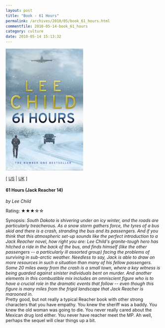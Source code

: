 ```yaml
---
layout: post
title: "Book - 61 Hours"
permalink: /archives/2010/05/book_61_hours.html
commentfile: 2010-05-14-book_61_hours
category: culture
date: 2010-05-14 15:13:32
---
```


<img class="photo right" src="/assets/images/0553825569.jpg" width="250" alt="61 Hours (Jack Reacher 14) cover" />

\[ [US](http://www.amazon.com/o/asin/0553825569) | [UK](http://www.amazon.co.uk/o/asin/0553825569) \]

#### 61 Hours (Jack Reacher 14)

<em>by Lee Child</em>

Rating: ★★★☆☆

<div class="book_synopsis" markdown="1">
Synopsis: <em>South Dakota is shivering under an icy winter, and the roads are particularly treacherous. As a snow storm gathers force, the tyres of a bus skid and there is a crash, stranding the bus and its passengers. And if you think that this atmospheric set-up sounds like the perfect introduction to a Jack Reacher novel, how right you are: Lee Child's granite-tough hero has hitched a ride in the back of the bus, and finds himself (like the other passengers -- a particularly ill assorted group) facing the problems of surviving in sub-arctic weather. Needless to say, Jack is able to draw on more resources in such a situation than many of his fellow passengers. Some 20 miles away from the crash is a small town, where a key witness is being guarded against sinister individuals bent on murder. And another elements in this combustible mix includes an omniscient figure who is to have a crucial role in the dramatic events that follow -- even though this figure is many miles from the frigid landscape that Jack Reacher is marooned in.</em>

</div>
Pretty good, but not really a typical Reacher book with other strong characters that you have empathy. You knew the sheriff was a baddy. You knew the old woman was going to die. You never really cared about the Mexican drug lord either. You never have reacher meet the MP. Ah well, perhaps the sequel will clear things up a bit.
